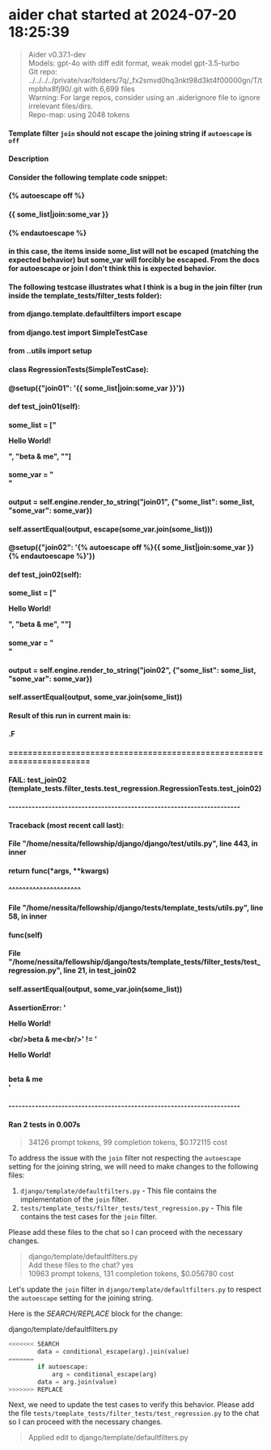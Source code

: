 
# aider chat started at 2024-07-20 18:25:39

> Aider v0.37.1-dev  
> Models: gpt-4o with diff edit format, weak model gpt-3.5-turbo  
> Git repo: ../../../../private/var/folders/7q/_fx2smvd0hq3nkt98d3kt4f00000gn/T/tmpbhx8fj90/.git with 6,699 files  
> Warning: For large repos, consider using an .aiderignore file to ignore irrelevant files/dirs.  
> Repo-map: using 2048 tokens  

#### Template filter `join` should not escape the joining string if `autoescape` is `off`  
#### Description  
#### 	  
#### Consider the following template code snippet:  
#### {% autoescape off %}  
#### {{ some_list|join:some_var }}  
#### {% endautoescape %}  
#### in this case, the items inside some_list will not be escaped (matching the expected behavior) but some_var will forcibly be escaped. From the docs for autoescape or join I don't think this is expected behavior.  
#### The following testcase illustrates what I think is a bug in the join filter (run inside the template_tests/filter_tests folder):  
#### from django.template.defaultfilters import escape  
#### from django.test import SimpleTestCase  
#### from ..utils import setup  
#### class RegressionTests(SimpleTestCase):  
#### 	@setup({"join01": '{{ some_list|join:some_var }}'})  
#### 	def test_join01(self):  
#### 		some_list = ["<p>Hello World!</p>", "beta & me", "<script>Hi!</script>"]  
#### 		some_var = "<br/>"  
#### 		output = self.engine.render_to_string("join01", {"some_list": some_list, "some_var": some_var})  
#### 		self.assertEqual(output, escape(some_var.join(some_list)))  
#### 	@setup({"join02": '{% autoescape off %}{{ some_list|join:some_var }}{% endautoescape %}'})  
#### 	def test_join02(self):  
#### 		some_list = ["<p>Hello World!</p>", "beta & me", "<script>Hi!</script>"]  
#### 		some_var = "<br/>"  
#### 		output = self.engine.render_to_string("join02", {"some_list": some_list, "some_var": some_var})  
#### 		self.assertEqual(output, some_var.join(some_list))  
#### Result of this run in current main is:  
#### .F  
#### ======================================================================  
#### FAIL: test_join02 (template_tests.filter_tests.test_regression.RegressionTests.test_join02)  
#### ----------------------------------------------------------------------  
#### Traceback (most recent call last):  
####  File "/home/nessita/fellowship/django/django/test/utils.py", line 443, in inner  
#### 	return func(*args, **kwargs)  
#### 		 ^^^^^^^^^^^^^^^^^^^^^  
####  File "/home/nessita/fellowship/django/tests/template_tests/utils.py", line 58, in inner  
#### 	func(self)  
####  File "/home/nessita/fellowship/django/tests/template_tests/filter_tests/test_regression.py", line 21, in test_join02  
#### 	self.assertEqual(output, some_var.join(some_list))  
#### AssertionError: '<p>Hello World!</p>&lt;br/&gt;beta & me&lt;br/&gt;<script>Hi!</script>' != '<p>Hello World!</p><br/>beta & me<br/><script>Hi!</script>'  
#### ----------------------------------------------------------------------  
#### Ran 2 tests in 0.007s  
> 34126 prompt tokens, 99 completion tokens, $0.172115 cost  

To address the issue with the `join` filter not respecting the `autoescape` setting for the joining string, we will need to make changes to the following files:

1. `django/template/defaultfilters.py` - This file contains the implementation of the `join` filter.
2. `tests/template_tests/filter_tests/test_regression.py` - This file contains the test cases for the `join` filter.

Please add these files to the chat so I can proceed with the necessary changes.

> django/template/defaultfilters.py  
> Add these files to the chat? yes  
> 10963 prompt tokens, 131 completion tokens, $0.056780 cost  

Let's update the `join` filter in `django/template/defaultfilters.py` to respect the `autoescape` setting for the joining string.

Here is the *SEARCH/REPLACE* block for the change:

django/template/defaultfilters.py
```python
<<<<<<< SEARCH
        data = conditional_escape(arg).join(value)
=======
        if autoescape:
            arg = conditional_escape(arg)
        data = arg.join(value)
>>>>>>> REPLACE
```

Next, we need to update the test cases to verify this behavior. Please add the file `tests/template_tests/filter_tests/test_regression.py` to the chat so I can proceed with the necessary changes.

> Applied edit to django/template/defaultfilters.py  
